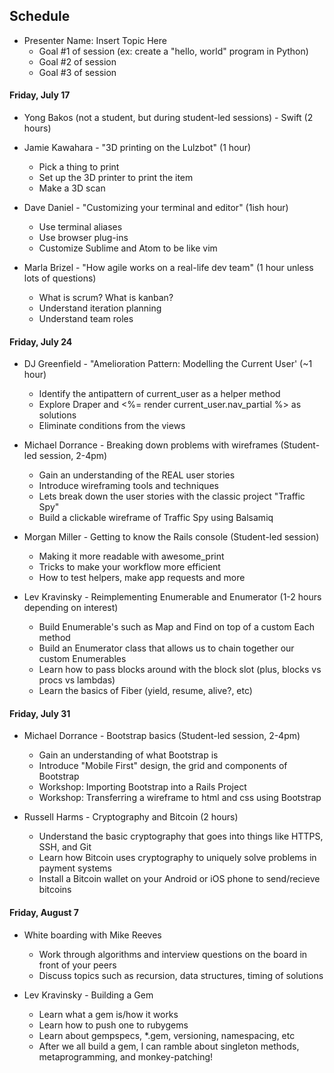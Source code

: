 ## Schedule

* Presenter Name: Insert Topic Here
  - Goal #1 of session (ex: create a "hello, world" program in Python)
  - Goal #2 of session
  - Goal #3 of session

#### Friday, July 17

* Yong Bakos (not a student, but during student-led sessions) - Swift (2 hours)

* Jamie Kawahara - "3D printing on the Lulzbot" (1 hour)
  - Pick a thing to print
  - Set up the 3D printer to print the item
  - Make a 3D scan

* Dave Daniel - "Customizing your terminal and editor" (1ish hour)
  - Use terminal aliases
  - Use browser plug-ins
  - Customize Sublime and Atom to be like vim
  
* Marla Brizel - "How agile works on a real-life dev team" (1 hour unless lots of questions)
  - What is scrum? What is kanban?
  - Understand iteration planning
  - Understand team roles

#### Friday, July 24

* DJ Greenfield - "Amelioration Pattern: Modelling the Current User' (~1 hour)
  - Identify the antipattern of current_user as a helper method
  - Explore Draper and <%= render current_user.nav_partial %> as solutions
  - Eliminate conditions from the views

* Michael Dorrance - Breaking down problems with wireframes (Student-led session, 2-4pm)
  - Gain an understanding of the REAL user stories
  - Introduce wireframing tools and techniques
  - Lets break down the user stories with the classic project "Traffic Spy"
  - Build a clickable wireframe of Traffic Spy using Balsamiq

* Morgan Miller - Getting to know the Rails console (Student-led session)
  - Making it more readable with awesome_print 
  - Tricks to make your workflow more efficient
  - How to test helpers, make app requests and more
  
* Lev Kravinsky - Reimplementing Enumerable and Enumerator (1-2 hours depending on interest)
  - Build Enumerable's such as Map and Find on top of a custom Each method
  - Build an Enumerator class that allows us to chain together our custom Enumerables
  - Learn how to pass blocks around with the block slot (plus, blocks vs procs vs lambdas)
  - Learn the basics of Fiber (yield, resume, alive?, etc)

#### Friday, July 31
* Michael Dorrance - Bootstrap basics (Student-led session, 2-4pm)
  - Gain an understanding of what Bootstrap is
  - Introduce "Mobile First" design, the grid and components of Bootstrap
  - Workshop: Importing Bootstrap into a Rails Project
  - Workshop: Transferring a wireframe to html and css using Bootstrap

* Russell Harms - Cryptography and Bitcoin (2 hours)
  - Understand the basic cryptography that goes into things like HTTPS, SSH, and Git
  - Learn how Bitcoin uses cryptography to uniquely solve problems in payment systems
  - Install a Bitcoin wallet on your Android or iOS phone to send/recieve bitcoins
  

#### Friday, August 7
* White boarding with Mike Reeves
  - Work through algorithms and interview questions on the board in front of your peers
  - Discuss topics such as recursion, data structures, timing of solutions

* Lev Kravinsky - Building a Gem 
  - Learn what a gem is/how it works
  - Learn how to push one to rubygems
  - Learn about gempspecs, *.gem, versioning, namespacing, etc
  - After we all build a gem, I can ramble about singleton methods, metaprogramming, and monkey-patching!
